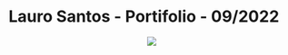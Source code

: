 # Lauro Santos - Portifolio - 09/2022

<p align="center"><img src="http://img.shields.io/static/v1?label=STATUS&message=EM%20DESENVOLVIMENTO&color=ORANGE&style=for-the-badge"/></p>
